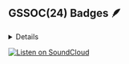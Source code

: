
<!---
Girlscript summer of code badges showcase 2024
-->
## GSSOC(24) Badges 🪶
<details>
<div style='display:flex; align-items:center; gap: 10px;' align='center'>
<img src="https://raw.githubusercontent.com/GSSoC24/Postman-Challenge/main/docs/assets/Postman%20White.png" width="100px" height="100px" />
  <img src="https://raw.githubusercontent.com/GSSoC24/Postman-Challenge/main/docs/assets/1.png" width="100px" height="100px" />
  <img src="https://raw.githubusercontent.com/GSSoC24/Postman-Challenge/main/docs/assets/2.png" width="100px" height="100px" />
  <img src="https://raw.githubusercontent.com/GSSoC24/Postman-Challenge/main/docs/assets/3.png" width="100px" height="100px" />
  <img src="https://raw.githubusercontent.com/GSSoC24/Postman-Challenge/main/docs/assets/4.png" width="100px" height="100px" />
  <img src="https://raw.githubusercontent.com/GSSoC24/Postman-Challenge/main/docs/assets/5.png" width="100px" height="100px" />
  <img src="https://raw.githubusercontent.com/GSSoC24/Postman-Challenge/main/docs/assets/6.png" width="105px" height="105px" />
  <img src="https://raw.githubusercontent.com/GSSoC24/Postman-Challenge/main/docs/assets/7.png" width="100px" height="100px" />
 <img src="https://raw.githubusercontent.com/GSSoC24/Postman-Challenge/main/docs/assets/8.png" width="100px" height="100px" />
</div>
</details>



[![Listen on SoundCloud](https://img.shields.io/badge/SoundCloud-Listen-orange?logo=soundcloud)](https://on.soundcloud.com/CgrM6uxqFveA8b94H4)


<!--
<table>
  <tr>
    <td>
      <a href="https://on.soundcloud.com/CgrM6uxqFveA8b94H4">
        <img src="https://i1.sndcdn.com/artworks-xxxxxx-t500x500.jpg" width="200"/>
      </a>
    </td>
    <td>
      <b>🎵 My Latest Track</b><br/>
      <a href="https://on.soundcloud.com/CgrM6uxqFveA8b94H4">Click here to listen on SoundCloud</a><br/>
      Artist: Khushal Sarode<br/>
      Length: ~2:30 mins (you can write this manually)<br/>
      🎧 Enjoy!
    </td>
  </tr>
</table>


## 🎧 Listen to My Track
[▶️ Click here to open the embedded SoundCloud player](https://khushalsarode.github.io/khushalsarode/track.html)
-->


<!--
<p><img align="left" src="https://github-readme-stats.vercel.app/api/top-langs?username=khushalsarode&show_icons=true&locale=en&layout=compact" alt="khushalsarode" /></p>
<p>&nbsp;<img align="center" src="https://github-readme-stats.vercel.app/api?username=khushalsarode&show_icons=true&locale=en" alt="khushalsarode" /></p>

![Profile view counter on GitHub](https://komarev.com/ghpvc/?username=khushalsarode)

![Visitor Count](https://profile-counter.glitch.me/khushalsarode/count.svg)
-->



